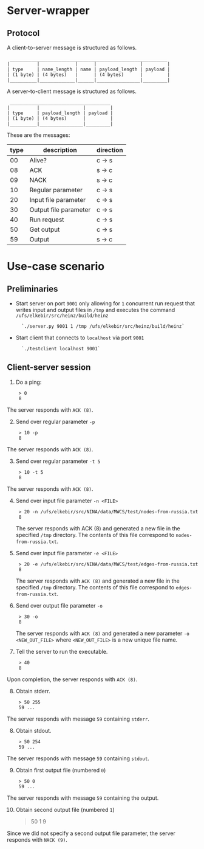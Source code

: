 Server-wrapper
==============

Protocol
--------

A client-to-server message is structured as follows.

     __________________________________________________________
    |          |             |      |                |         |
    | type     | name_length | name | payload_length | payload |
    | (1 byte) | (4 bytes)   |      | (4 bytes)      |         |
    |__________|_____________|______|________________|_________|

A server-to-client message is structured as follows.

     _____________________________________
    |          |                |         |
    | type     | payload_length | payload |
    | (1 byte) | (4 bytes)      |         |
    |__________|________________|_________|


These are the messages:

| type | description           | direction |
|------|-----------------------|-----------|
| 00   | Alive?                | c -> s    |
| 08   | ACK                   | s -> c    |
| 09   | NACK                  | s -> c    |
| 10   | Regular parameter     | c -> s    |
| 20   | Input file parameter  | c -> s    |
| 30   | Output file parameter | c -> s    |
| 40   | Run request           | c -> s    |
| 50   | Get output            | c -> s    |
| 59   | Output                | s -> c    |

Use-case scenario
=================

Preliminaries
-------------

* Start server on port `9001` only allowing for `1` concurrent run request that writes input and output files in `/tmp` and executes the command `/ufs/elkebir/src/heinz/build/heinz`

        `./server.py 9001 1 /tmp /ufs/elkebir/src/heinz/build/heinz`

* Start client that connects to `localhost` via port `9001`

        `./testclient localhost 9001`
    
    
Client-server session
---------------------
    
1. Do a ping:

        > 0
        8

  The server responds with `ACK (8)`.
  
2. Send over regular parameter `-p` 

        > 10 -p
        8
  
  The server responds with `ACK (8)`.

3. Send over regular parameter `-t 5` 

        > 10 -t 5
        8
  
  The server responds with `ACK (8)`.

4. Send over input file parameter `-n <FILE>`

        > 20 -n /ufs/elkebir/src/NINA/data/MWCS/test/nodes-from-russia.txt
        8
        
   The server responds with ACK (8) and generated a new file in the specified `/tmp` directory. The contents of this file correspond to `nodes-from-russia.txt`.

5. Send over input file parameter `-e <FILE>`

        > 20 -e /ufs/elkebir/src/NINA/data/MWCS/test/edges-from-russia.txt
        8

   The server responds with `ACK (8)` and generated a new file in the specified `/tmp` directory. The contents of this file correspond to `edges-from-russia.txt`.
   
6. Send over output file parameter `-o`

        > 30 -o
        8
       
   The server responds with `ACK (8)` and generated a new parameter `-o <NEW_OUT_FILE>` where `<NEW_OUT_FILE>` is a new unique file name.
   
7. Tell the server to run the executable.

        > 40
        8

  Upon completion, the server responds with `ACK (8)`.
   
8. Obtain stderr.

        > 50 255
        59 ...

  The server responds with message `59` containing `stderr`.
       
8. Obtain stdout.

        > 50 254
        59 ...

  The server responds with message `59` containing `stdout`.
  
9. Obtain first output file (numbered `0`)

        > 50 0
        59 ...

  The server responds with message `59` containing the output.
       
10.  Obtain second output file (numbered `1`)

        > 50 1
        9

  Since we did not specify a second output file parameter, the server responds with `NACK (9)`.
